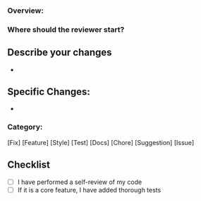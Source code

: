 ### Overview:

### Where should the reviewer start?

## Describe your changes

-

## Specific Changes:

-

### Category:

[Fix]
[Feature]
[Style]
[Test]
[Docs]
[Chore]
[Suggestion]
[Issue]

## Checklist

- [ ] I have performed a self-review of my code
- [ ] If it is a core feature, I have added thorough tests
